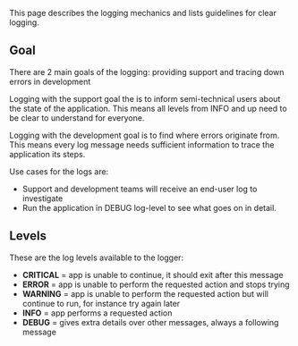 This page describes the logging mechanics and lists guidelines for clear logging.

## Goal
There are 2 main goals of the logging: providing support and tracing down errors in development

Logging with the support goal the is to inform semi-technical users about the state of the application.
This means all levels from INFO and up need to be clear to understand for everyone.

Logging with the development goal is to find where errors originate from. This means every log message needs sufficient information to trace the application its steps.

Use cases for the logs are:
- Support and development teams will receive an end-user log to investigate
- Run the application in DEBUG log-level to see what goes on in detail.

## Levels
These are the log levels available to the logger:
- **CRITICAL** = app is unable to continue, it should exit after this message
- **ERROR** = app is unable to perform the requested action and stops trying
- **WARNING** = app is unable to perform the requested action but will continue to run, for instance try again later
- **INFO** = app performs a requested action
- **DEBUG** = gives extra details over other messages, always a following message
